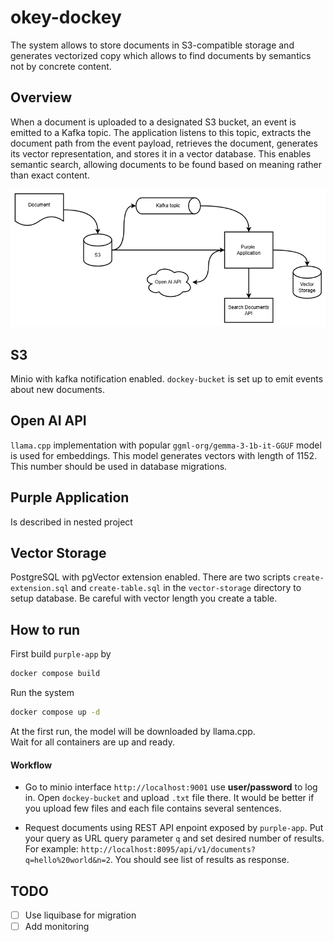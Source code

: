 # okey-dockey

The system allows to store documents in S3-compatible storage and generates vectorized copy which allows to find documents by semantics not by concrete content.

## Overview
When a document is uploaded to a designated S3 bucket, an event is emitted to a Kafka topic. The application listens to this topic, extracts the document path from the event payload, retrieves the document, generates its vector representation, and stores it in a vector database. This enables semantic search, allowing documents to be found based on meaning rather than exact content.

![architecture](./docs/architecture.png)

## S3
Minio with kafka notification enabled. `dockey-bucket` is set up to emit events about new documents.

## Open AI API
`llama.cpp` implementation with popular `ggml-org/gemma-3-1b-it-GGUF` model is used for embeddings. This model generates vectors with length of 1152. This number should be used in database migrations.

## Purple Application 
Is described in nested project

## Vector Storage
PostgreSQL with pgVector extension enabled. There are two scripts `create-extension.sql` and `create-table.sql` in the `vector-storage` directory to setup database. Be careful with vector length you create a table.

## How to run
First build `purple-app` by 
```sh
docker compose build
```
Run the system
```sh
docker compose up -d
```
At the first run, the model will be downloaded by llama.cpp.  
Wait for all containers are up and ready.

#### Workflow
- Go to minio interface `http://localhost:9001` use **user/password** to log in. Open `dockey-bucket` and upload `.txt` file there. It would be better if you upload few files and each file contains several sentences.

- Request documents using REST API enpoint exposed by `purple-app`. Put your query as URL query parameter `q` and set desired number of results. For example: `http://localhost:8095/api/v1/documents?q=hello%20world&n=2`. You should see list of results as response.


## TODO
- [ ] Use liquibase for migration
- [ ] Add monitoring
